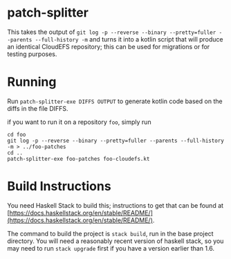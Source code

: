 # patch-splitter

This takes the output of `git log -p --reverse --binary --pretty=fuller --parents --full-history -m` and turns it into a kotlin script that will produce an identical CloudEFS repository; this can be used for migrations or for testing purposes.

# Running

Run `patch-splitter-exe DIFFS OUTPUT` to generate kotlin code based on the diffs in the file DIFFS.

if you want to run it on a repository `foo`, simply run
```
cd foo
git log -p --reverse --binary --pretty=fuller --parents --full-history -m > ../foo-patches
cd ..
patch-splitter-exe foo-patches foo-cloudefs.kt
```

# Build Instructions

You need Haskell Stack to build this; instructions to get that can be found at [https://docs.haskellstack.org/en/stable/README/](https://docs.haskellstack.org/en/stable/README/).

The command to build the project is `stack build`, run in the base project directory. You will need a reasonably recent version of haskell stack, so you may need to run `stack upgrade` first if you have a version earlier than 1.6.

